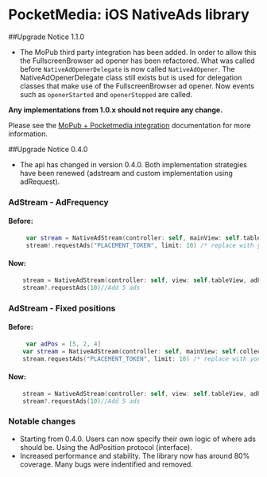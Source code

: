 # PocketMedia: iOS NativeAds library
##Upgrade Notice 1.1.0

- The MoPub third party integration has been added. In order to allow this the FullscreenBrowser ad opener has been refactored. What was called before ```NativeAdOpenerDelegate``` is now called ```NativeAdOpener```.  The NativeAdOpenerDelegate class still exists but is used for delegation classes that make use of the FullscreenBrowser ad opener. Now events such as ```openerStarted``` and ```openerStopped``` are called.

**Any implementations from 1.0.x should not require any change.**

Please see the [MoPub + Pocketmedia integration](mopub.md) documentation for more information.

##Upgrade Notice 0.4.0
- The api has changed in version 0.4.0. Both implementation strategies have been renewed (adstream and custom implementation using adRequest).

### AdStream - AdFrequency
#### Before:
```swift
     var stream = NativeAdStream(controller: self, mainView: self.tableView, adMargin: 1, firstAdPosition: 1)
     stream!.requestAds("PLACEMENT_TOKEN", limit: 10) /* replace with your own token!! */
```

#### Now:
```swift
    stream = NativeAdStream(controller: self, view: self.tableView, adPlacementToken: "894d2357e086434a383a1c29868a0432958a3165", adPosition: MarginAdPosition(margin: 2, adPositionOffset: 0)) /* replace with your own token!! */
    stream?.requestAds(10)//Add 5 ads
```


### AdStream - Fixed positions
#### Before:
```swift
     var adPos = [5, 2, 4]
    var stream = NativeAdStream(controller: self, mainView: self.collectionView, adsPositions: adPos)
    stream.requestAds("PLACEMENT_TOKEN", limit: 10) /* replace with your own token!! */
```

#### Now:
```swift
    stream = NativeAdStream(controller: self, view: self.tableView, adPlacementToken: "894d2357e086434a383a1c29868a0432958a3165", adPosition: PredefinedAdPosition(positions: [1, 3, 8], adPositionOffset: 0)) /* replace with your own token!! */
    stream?.requestAds(10)//Add 5 ads
```

### Notable changes
- Starting from 0.4.0. Users can now specify their own logic of where ads should be. Using the AdPosition protocol (interface).
- Increased performance and stability. The library now has around 80% coverage. Many bugs were indentified and removed.
